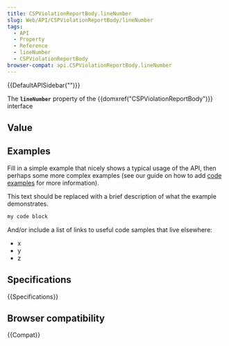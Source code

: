```yaml
---
title: CSPViolationReportBody.lineNumber
slug: Web/API/CSPViolationReportBody/lineNumber
tags:
  - API
  - Property
  - Reference
  - lineNumber
  - CSPViolationReportBody
browser-compat: api.CSPViolationReportBody.lineNumber
---
```

{{DefaultAPISidebar("")}}

The **`lineNumber`** property of the {{domxref("CSPViolationReportBody")}} interface 

## Value



## Examples

Fill in a simple example that nicely shows a typical usage of the API, then perhaps some more complex examples (see our guide on how to add [code examples](/en-US/docs/MDN/Contribute/Structures/Code_examples) for more information).

This text should be replaced with a brief description of what the example demonstrates.

```js
my code block
```

And/or include a list of links to useful code samples that live elsewhere:

*   x
*   y
*   z

## Specifications

{{Specifications}}

## Browser compatibility

{{Compat}}


